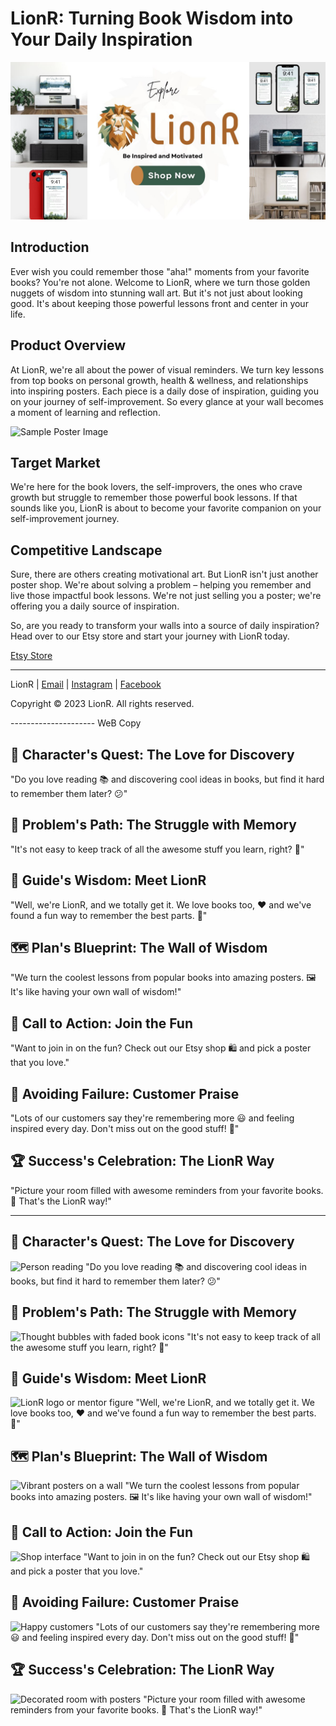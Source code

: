 # LionR: Turning Book Wisdom into Your Daily Inspiration

![LionR Logo](lionr_banner.png)

## Introduction

Ever wish you could remember those "aha!" moments from your favorite books? You're not alone. Welcome to LionR, where we turn those golden nuggets of wisdom into stunning wall art. But it's not just about looking good. It's about keeping those powerful lessons front and center in your life.

## Product Overview

At LionR, we're all about the power of visual reminders. We turn key lessons from top books on personal growth, health & wellness, and relationships into inspiring posters. Each piece is a daily dose of inspiration, guiding you on your journey of self-improvement. So every glance at your wall becomes a moment of learning and reflection.

![Sample Poster Image](Etsy_Images.png)

## Target Market

We're here for the book lovers, the self-improvers, the ones who crave growth but struggle to remember those powerful book lessons. If that sounds like you, LionR is about to become your favorite companion on your self-improvement journey.

## Competitive Landscape

Sure, there are others creating motivational art. But LionR isn't just another poster shop. We're about solving a problem – helping you remember and live those impactful book lessons. We're not just selling you a poster; we're offering you a daily source of inspiration.

So, are you ready to transform your walls into a source of daily inspiration? Head over to our Etsy store and start your journey with LionR today.

[Etsy Store](etsy-store-url)

---

LionR | [Email](mailto:your-email@example.com) | [Instagram](instagram-url) | [Facebook](facebook-url)

Copyright © 2023 LionR. All rights reserved.


--------------------- WeB Copy

## 📖 Character's Quest: The Love for Discovery
"Do you love reading 📚 and discovering cool ideas in books, but find it hard to remember them later? 😕"

## 🚧 Problem's Path: The Struggle with Memory
"It's not easy to keep track of all the awesome stuff you learn, right? 🤔"

## 🌟 Guide's Wisdom: Meet LionR
"Well, we're LionR, and we totally get it. We love books too, ❤️ and we've found a fun way to remember the best parts. 🎉"

## 🗺️ Plan's Blueprint: The Wall of Wisdom
"We turn the coolest lessons from popular books into amazing posters. 🖼️ It's like having your own wall of wisdom!"

## 🛒 Call to Action: Join the Fun
"Want to join in on the fun? Check out our Etsy shop 🛍️ and pick a poster that you love."

## 💪 Avoiding Failure: Customer Praise
"Lots of our customers say they're remembering more 😃 and feeling inspired every day. Don't miss out on the good stuff! 🚀"

## 🏆 Success's Celebration: The LionR Way
"Picture your room filled with awesome reminders from your favorite books. 📖 That's the LionR way!"

-------------

## 📖 Character's Quest: The Love for Discovery
![Person reading](url-to-image-of-person-reading)
"Do you love reading 📚 and discovering cool ideas in books, but find it hard to remember them later? 😕"

## 🚧 Problem's Path: The Struggle with Memory
![Thought bubbles with faded book icons](url-to-image-of-thought-bubbles)
"It's not easy to keep track of all the awesome stuff you learn, right? 🤔"

## 🌟 Guide's Wisdom: Meet LionR
![LionR logo or mentor figure](url-to-image-of-LionR-or-mentor)
"Well, we're LionR, and we totally get it. We love books too, ❤️ and we've found a fun way to remember the best parts. 🎉"

## 🗺️ Plan's Blueprint: The Wall of Wisdom
![Vibrant posters on a wall](url-to-image-of-posters-on-wall)
"We turn the coolest lessons from popular books into amazing posters. 🖼️ It's like having your own wall of wisdom!"

## 🛒 Call to Action: Join the Fun
![Shop interface](url-to-image-of-shop-interface)
"Want to join in on the fun? Check out our Etsy shop 🛍️ and pick a poster that you love."

## 💪 Avoiding Failure: Customer Praise
![Happy customers](url-to-image-of-happy-customers)
"Lots of our customers say they're remembering more 😃 and feeling inspired every day. Don't miss out on the good stuff! 🚀"

## 🏆 Success's Celebration: The LionR Way
![Decorated room with posters](url-to-image-of-decorated-room)
"Picture your room filled with awesome reminders from your favorite books. 📖 That's the LionR way!"

